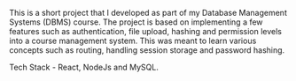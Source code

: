 This is a short project that I developed as part of my Database Management Systems (DBMS) course. The project is based on implementing a few features such as authentication, file upload, hashing and permission levels into a course management system. This was meant to learn various concepts such as routing, handling session storage and password hashing.

Tech Stack - React, NodeJs and MySQL.

